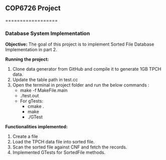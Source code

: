 ## COP6726 Project
==================
### Database System Implementation

**Objective:** The goal of this project is to implement Sorted File Database Implementation in part 2.

**Running the project:**
1.	Clone data generator from GitHub and compile it to generate 1GB TPCH data.
2.	Update the table path in test.cc
3.	Open the terminal in project folder and run the below commands :
    - make -f MakeFile.main
    - ./test.out
    - For gTests:
        - cmake .
        - make
        - ./GTest


**Functionalities implemented:**

1. Create a file
2. Load the TPCH data file into sorted file.
3. Scan the sorted file against CNF and fetch the records.
4. Implemented GTests for SortedFile methods.
